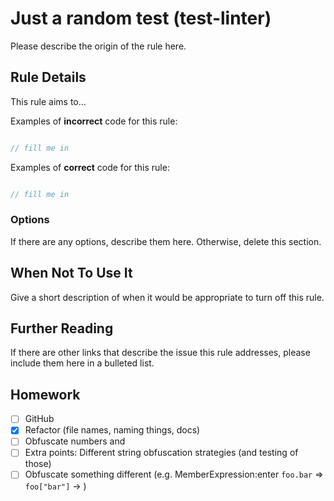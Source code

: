 # Just a random test (test-linter)

Please describe the origin of the rule here.


## Rule Details

This rule aims to...

Examples of **incorrect** code for this rule:

```js

// fill me in

```

Examples of **correct** code for this rule:

```js

// fill me in

```

### Options

If there are any options, describe them here. Otherwise, delete this section.

## When Not To Use It

Give a short description of when it would be appropriate to turn off this rule.

## Further Reading

If there are other links that describe the issue this rule addresses, please include them here in a bulleted list.


## Homework

- [ ] GitHub
- [x] Refactor (file names, naming things, docs)
- [ ] Obfuscate numbers and
- [ ] Extra points: Different string obfuscation strategies (and testing of those)
- [ ] Obfuscate something different (e.g. MemberExpression:enter `foo.bar` => `foo["bar"]` -> )